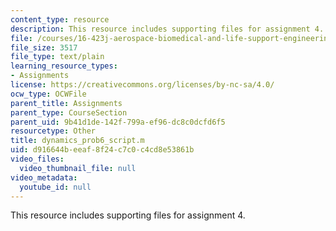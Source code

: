 ```yaml
---
content_type: resource
description: This resource includes supporting files for assignment 4.
file: /courses/16-423j-aerospace-biomedical-and-life-support-engineering-spring-2006/d916644beeaf8f24c7c0c4cd8e53861b_dynamics_prob6_script.m
file_size: 3517
file_type: text/plain
learning_resource_types:
- Assignments
license: https://creativecommons.org/licenses/by-nc-sa/4.0/
ocw_type: OCWFile
parent_title: Assignments
parent_type: CourseSection
parent_uid: 9b41d1de-142f-799a-ef96-dc8c0dcfd6f5
resourcetype: Other
title: dynamics_prob6_script.m
uid: d916644b-eeaf-8f24-c7c0-c4cd8e53861b
video_files:
  video_thumbnail_file: null
video_metadata:
  youtube_id: null
---
```

This resource includes supporting files for assignment 4.